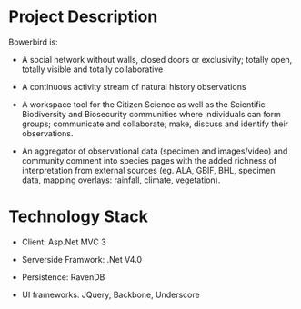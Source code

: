 Project Description
===================
Bowerbird is:

*	A social network without walls, closed doors or exclusivity; totally open, totally visible and totally collaborative

*	A continuous activity stream of natural history observations

*	A workspace tool for the Citizen Science as well as the Scientific Biodiversity and Biosecurity communities where individuals can form groups; communicate and collaborate; make, discuss and identify their observations.

*	An aggregator of observational data (specimen and images/video) and community comment into species pages with the added richness of interpretation from external sources (eg. ALA, GBIF, BHL, specimen data, mapping overlays: rainfall, climate, vegetation).


Technology Stack
================

* Client: Asp.Net MVC 3

* Serverside Framwork: .Net V4.0

* Persistence: RavenDB

* UI frameworks: JQuery, Backbone, Underscore